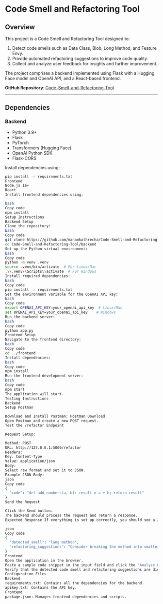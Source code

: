 # Code Smell and Refactoring Tool

## Overview
This project is a Code Smell and Refactoring Tool designed to:
1. Detect code smells such as Data Class, Blob, Long Method, and Feature Envy.
2. Provide automated refactoring suggestions to improve code quality.
3. Collect and analyze user feedback for insights and further improvement.

The project comprises a backend implemented using Flask with a Hugging Face model and OpenAI API, and a React-based frontend.

**GitHub Repository**: [Code-Smell-and-Refactoring-Tool](https://github.com/manankathrecha/Code-Smell-and-Refactoring-Tool)

---

## Dependencies

### Backend
- Python 3.9+
- Flask
- PyTorch
- Transformers (Hugging Face)
- OpenAI Python SDK
- Flask-CORS

Install dependencies using:
```bash
pip install -r requirements.txt
Frontend
Node.js 16+
React
Install frontend dependencies using:

bash
Copy code
npm install
Setup Instructions
Backend Setup
Clone the repository:
bash
Copy code
git clone https://github.com/manankathrecha/Code-Smell-and-Refactoring-Tool.git
cd Code-Smell-and-Refactoring-Tool/backend
Set up the Python virtual environment:
bash
Copy code
python -m venv .venv
source .venv/bin/activate  # For Linux/Mac
.\\.venv\\Scripts\\activate  # For Windows
Install required dependencies:
bash
Copy code
pip install -r requirements.txt
Set the environment variable for the OpenAI API key:
bash
Copy code
export OPENAI_API_KEY=your_openai_api_key  # Linux/Mac
set OPENAI_API_KEY=your_openai_api_key    # Windows
Run the backend server:
bash
Copy code
python app.py
Frontend Setup
Navigate to the frontend directory:
bash
Copy code
cd ../frontend
Install dependencies:
bash
Copy code
npm install
Run the frontend development server:
bash
Copy code
npm start
The application will start.
Testing Instructions
Backend
Setup Postman

Download and Install Postman: Postman Download.
Open Postman and create a new POST request.
Test the /refactor Endpoint

Request Setup:

Method: POST
URL: http://127.0.0.1:5000/refactor
Headers:
Key: Content-Type
Value: application/json
Body:
Select raw format and set it to JSON.
Example JSON Body:
json
Copy code
{
  "code": "def add_numbers(a, b): result = a + b; return result"
}
Send the Request

Click the Send button.
The backend should process the request and return a response.
Expected Response If everything is set up correctly, you should see a JSON response like this:

json
Copy code
{
  "detected_smell": "long method",
  "refactoring_suggestions": "Consider breaking the method into smaller modular functions to improve readability."
}
Frontend
Open the application in the browser.
Paste a sample code snippet in the input field and click the "Analyze Code" button.
Verify that the detected code smell and refactoring suggestions are displayed correctly.
Configuration Files
Backend
requirements.txt: Contains all the dependencies for the backend.
apikey.txt: Contains the API key.
Frontend
package.json: Manages frontend dependencies and scripts.